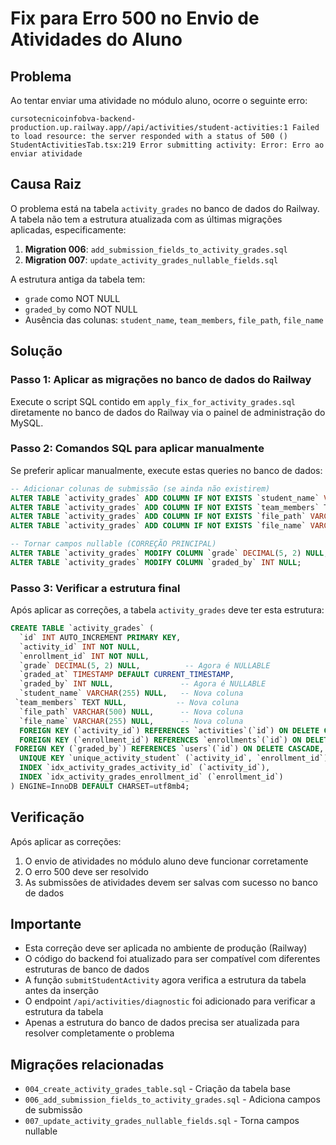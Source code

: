 # Fix para Erro 500 no Envio de Atividades do Aluno

## Problema

Ao tentar enviar uma atividade no módulo aluno, ocorre o seguinte erro:

```
cursotecnicoinfobva-backend-production.up.railway.app//api/activities/student-activities:1 Failed to load resource: the server responded with a status of 500 ()
StudentActivitiesTab.tsx:219 Error submitting activity: Error: Erro ao enviar atividade
```

## Causa Raiz

O problema está na tabela `activity_grades` no banco de dados do Railway. A tabela não tem a estrutura atualizada com as últimas migrações aplicadas, especificamente:

1. **Migration 006**: `add_submission_fields_to_activity_grades.sql`
2. **Migration 007**: `update_activity_grades_nullable_fields.sql`

A estrutura antiga da tabela tem:
- `grade` como NOT NULL
- `graded_by` como NOT NULL
- Ausência das colunas: `student_name`, `team_members`, `file_path`, `file_name`

## Solução

### Passo 1: Aplicar as migrações no banco de dados do Railway

Execute o script SQL contido em `apply_fix_for_activity_grades.sql` diretamente no banco de dados do Railway via o painel de administração do MySQL.

### Passo 2: Comandos SQL para aplicar manualmente

Se preferir aplicar manualmente, execute estas queries no banco de dados:

```sql
-- Adicionar colunas de submissão (se ainda não existirem)
ALTER TABLE `activity_grades` ADD COLUMN IF NOT EXISTS `student_name` VARCHAR(255) NULL;
ALTER TABLE `activity_grades` ADD COLUMN IF NOT EXISTS `team_members` TEXT NULL;
ALTER TABLE `activity_grades` ADD COLUMN IF NOT EXISTS `file_path` VARCHAR(500) NULL;
ALTER TABLE `activity_grades` ADD COLUMN IF NOT EXISTS `file_name` VARCHAR(255) NULL;

-- Tornar campos nullable (CORREÇÃO PRINCIPAL)
ALTER TABLE `activity_grades` MODIFY COLUMN `grade` DECIMAL(5, 2) NULL;
ALTER TABLE `activity_grades` MODIFY COLUMN `graded_by` INT NULL;
```

### Passo 3: Verificar a estrutura final

Após aplicar as correções, a tabela `activity_grades` deve ter esta estrutura:

```sql
CREATE TABLE `activity_grades` (
  `id` INT AUTO_INCREMENT PRIMARY KEY,
  `activity_id` INT NOT NULL,
  `enrollment_id` INT NOT NULL,
  `grade` DECIMAL(5, 2) NULL,          -- Agora é NULLABLE
  `graded_at` TIMESTAMP DEFAULT CURRENT_TIMESTAMP,
  `graded_by` INT NULL,               -- Agora é NULLABLE
  `student_name` VARCHAR(255) NULL,   -- Nova coluna
 `team_members` TEXT NULL,           -- Nova coluna
  `file_path` VARCHAR(500) NULL,      -- Nova coluna
  `file_name` VARCHAR(255) NULL,      -- Nova coluna
  FOREIGN KEY (`activity_id`) REFERENCES `activities`(`id`) ON DELETE CASCADE,
  FOREIGN KEY (`enrollment_id`) REFERENCES `enrollments`(`id`) ON DELETE CASCADE,
 FOREIGN KEY (`graded_by`) REFERENCES `users`(`id`) ON DELETE CASCADE,
  UNIQUE KEY `unique_activity_student` (`activity_id`, `enrollment_id`),
  INDEX `idx_activity_grades_activity_id` (`activity_id`),
  INDEX `idx_activity_grades_enrollment_id` (`enrollment_id`)
) ENGINE=InnoDB DEFAULT CHARSET=utf8mb4;
```

## Verificação

Após aplicar as correções:

1. O envio de atividades no módulo aluno deve funcionar corretamente
2. O erro 500 deve ser resolvido
3. As submissões de atividades devem ser salvas com sucesso no banco de dados

## Importante

- Esta correção deve ser aplicada no ambiente de produção (Railway)
- O código do backend foi atualizado para ser compatível com diferentes estruturas de banco de dados
- A função `submitStudentActivity` agora verifica a estrutura da tabela antes da inserção
- O endpoint `/api/activities/diagnostic` foi adicionado para verificar a estrutura da tabela
- Apenas a estrutura do banco de dados precisa ser atualizada para resolver completamente o problema

## Migrações relacionadas

- `004_create_activity_grades_table.sql` - Criação da tabela base
- `006_add_submission_fields_to_activity_grades.sql` - Adiciona campos de submissão
- `007_update_activity_grades_nullable_fields.sql` - Torna campos nullable
